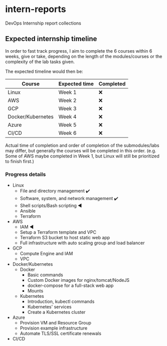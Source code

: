 # intern-reports

DevOps Internship report collections

## Expected internship timeline

In order to fast track progress, I aim to complete the 6 courses within 6 weeks, give or take, depending on the length of the modules/courses or the complexity of the lab tasks given.

The expected timeline would then be:

| Course | Expected time | Completed |
|---|---|---|
| Linux | Week 1 | :x: |
| AWS | Week 2 | :x: |
| GCP | Week 3 | :x: |
| Docker/Kubernetes | Week 4 | :x: |
| Azure | Week 5 | :x: |
| CI/CD | Week 6 | :x: |

Actual time of completion and order of completion of the submodules/labs may differ, but generally the courses will be completed in this order. (e.g. Some of AWS maybe completed in Week 1, but Linux will still be prioritized to finish first.)

### Progress details

- Linux
  - File and directory management :heavy_check_mark:
  - Software, system, and network management :heavy_check_mark:
  - Shell scripts/Bash scripting :arrow_backward:
  - Ansible
  - Terraform
- AWS
  - IAM :arrow_backward:
  - Setup a Terraform template and VPC
  - Terraform S3 bucket to host static web app
  - Full infrastructure with auto scaling group and load balancer
- GCP
  - Compute Engine and IAM
  - VPC
- Docker/Kubernetes
  - Docker
    - Basic commands
    - Custom Docker images for nginx/tomcat/NodeJS
    - docker-compose for a full-stack web app
    - Mounts
  - Kubernetes
    - Introduction, kubectl commands
    - Kubernetes' services
    - Create a Kubernetes cluster
- Azure
  - Provision VM and Resource Group
  - Provision example infrastructure
  - Automate TLS/SSL certificate renewals
- CI/CD